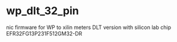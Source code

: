 # wp_dlt_32_pin
nic firmware for WP to xilin meters DLT version with silicon lab chip EFR32FG13P231F512GM32-DR
